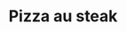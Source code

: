 ---
title: "Pizza au steak"
description: "coupé en dés de steak de surlonge avec champignons, oignons et poivrons verts"
price_s: "14"
price_m: "20"
price_l: "24"
price_xl: "28"
weight: "12"
---